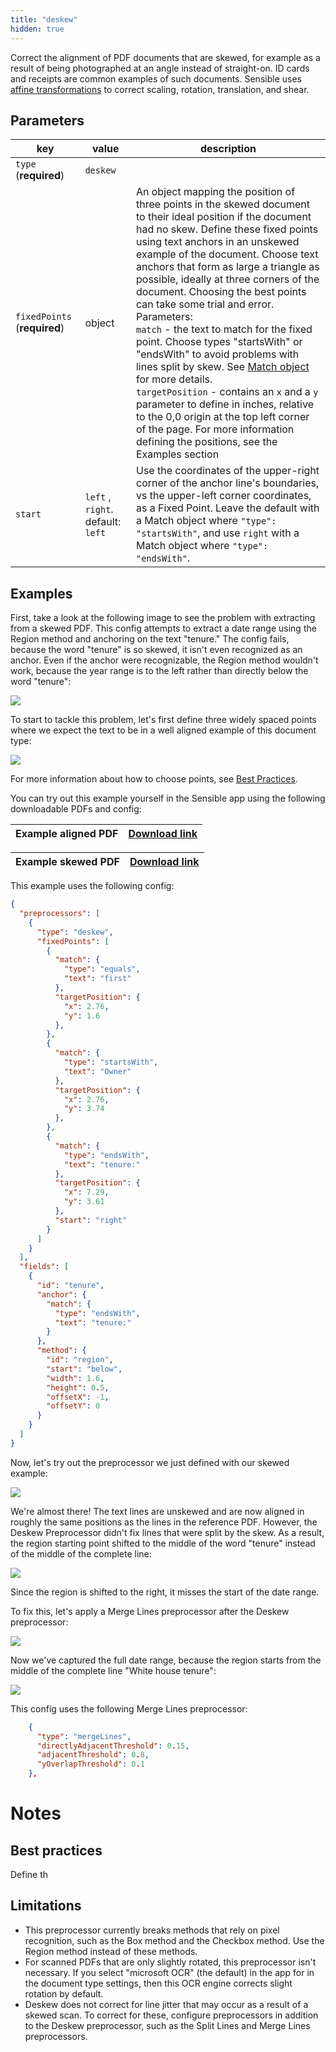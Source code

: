 ```yaml
---
title: "deskew"
hidden: true
---
```


Correct the alignment of PDF documents that are skewed, for example as a result of being  photographed at an angle instead of straight-on.  ID cards and receipts are common examples of such documents.  Sensible uses [affine transformations](https://homepages.inf.ed.ac.uk/rbf/HIPR2/affine.htm)  to correct scaling, rotation, translation, and shear. 



Parameters
----

| key                       | value   | description                                                      |
| ------------------------- | ------ | ------------------------------------------------------------ |
| `type` (**required**)     | `deskew` |                                                    |
| `fixedPoints` (**required**) | object | An object mapping the position of three points in the skewed document to their ideal position if the document had no skew. Define these fixed points using text anchors in an unskewed example of the document. Choose text anchors that form as large a triangle as possible, ideally at three corners of the document.  Choosing the best points can take some trial and error. Parameters:<br/>`match` - the text to match for the fixed point.  Choose types "startsWith" or "endsWith" to avoid problems with lines split by skew. See [Match object](docs:match-object) for more details.<br/>`targetPosition` - contains an `x` and a `y` parameter to define in inches, relative to the 0,0 origin at the top left corner of the page. For more information defining the positions, see the Examples section<br/> |
| `start` | `left` , `right`. default: `left` | Use the coordinates of the upper-right corner of the anchor line's boundaries, vs the upper-left corner coordinates, as a Fixed Point.  Leave the default with a Match object where `"type": "startsWith"`, and use `right` with a Match object where `"type": "endsWith"`. |

Examples
----

First, take a look at the following image to see the problem with extracting from a skewed PDF.  This config attempts to extract a date range using the Region method and anchoring on the text "tenure."  The config fails, because the word "tenure" is so skewed, it isn't even recognized as an anchor. Even if the anchor were recognizable, the Region method wouldn't work, because the year range is to the left rather than directly below the word "tenure":

![](https://raw.githubusercontent.com/sensible-hq/sensible-docs/main/readme-sync/assets/v0/images/deskew_example_1.png)

To start to tackle this problem, let's first define three widely spaced points where we expect the text to be in a well aligned example of this document type:

![](https://raw.githubusercontent.com/sensible-hq/sensible-docs/main/readme-sync/assets/v0/images/deskew_example_2.png)

For more information about how to choose points, see [Best Practices](doc:deskew#section-best-practices).

You can try out this example yourself in the Sensible app using the following downloadable PDFs and config:

| Example aligned  PDF | [Download link](https://raw.githubusercontent.com/sensible-hq/sensible-docs/main/readme-sync/assets/v0/pdfs/deskew_example_1.pdf) |
| -------------------- | ------------------------------------------------------------ |

| Example skewed PDF | [Download link](https://raw.githubusercontent.com/sensible-hq/sensible-docs/main/readme-sync/assets/v0/pdfs/deskew_example_2.pdf) |
| -------------------- | ------------------------------------------------------------ |

This example uses the following config:

```json
{
  "preprocessors": [
    {
      "type": "deskew",
      "fixedPoints": [
        {
          "match": {
            "type": "equals",
            "text": "first"
          },
          "targetPosition": {
            "x": 2.76,
            "y": 1.6
          },
        },
        {
          "match": {
            "type": "startsWith",
            "text": "Owner"
          },
          "targetPosition": {
            "x": 2.76,
            "y": 3.74
          },
        },
        {
          "match": {
            "type": "endsWith",
            "text": "tenure:"
          },
          "targetPosition": {
            "x": 7.29,
            "y": 3.61
          },
          "start": "right"
        }
      ]
    }
  ],
  "fields": [
    {
      "id": "tenure",
      "anchor": {
        "match": {
          "type": "endsWith",
          "text": "tenure:"
        }
      },
      "method": {
        "id": "region",
        "start": "below",
        "width": 1.6,
        "height": 0.5,
        "offsetX": -1,
        "offsetY": 0
      }
    }
  ]
}
```



Now, let's try out the preprocessor we just defined with our skewed example:

![](https://raw.githubusercontent.com/sensible-hq/sensible-docs/main/readme-sync/assets/v0/images/deskew_example_3.png)

We're almost there! The text lines are unskewed and are now aligned in roughly the same positions as the lines in the reference PDF. However, the Deskew Preprocessor didn't fix lines that were split by the skew. As a result, the region starting point shifted to the middle of the word "tenure" instead of the middle of the complete line:

![](https://raw.githubusercontent.com/sensible-hq/sensible-docs/main/readme-sync/assets/v0/images/deskew_example_5.png)

Since the region is shifted to the right, it misses the start of the date range.

To fix this, let's apply a Merge Lines preprocessor after the Deskew preprocessor: 

![](https://raw.githubusercontent.com/sensible-hq/sensible-docs/main/readme-sync/assets/v0/images/deskew_example_4.png)

Now we've captured the full date range, because the region starts from the middle of the complete line "White house tenure": 

![](https://raw.githubusercontent.com/sensible-hq/sensible-docs/main/readme-sync/assets/v0/images/deskew_example_6.png)





This config uses the following Merge Lines preprocessor:

```json
    {
      "type": "mergeLines",
      "directlyAdjacentThreshold": 0.15,
      "adjacentThreshold": 0.8,
      "yOverlapThreshold": 0.1
    },
```



Notes
====

Best practices
-----

Define th

Limitations
-----

- This preprocessor currently breaks methods that rely on pixel recognition, such as the Box method and the Checkbox method. Use the Region method instead of these methods.
- For scanned PDFs that are only slightly rotated, this preprocessor isn't necessary.  If you select "microsoft OCR" (the default) in the app for in the document type settings, then this OCR engine corrects slight rotation by default.
- Deskew does not correct for line jitter that may occur as a result of a skewed scan. To correct for these, configure preprocessors in addition to the Deskew preprocessor, such as the Split Lines and Merge Lines preprocessors.

